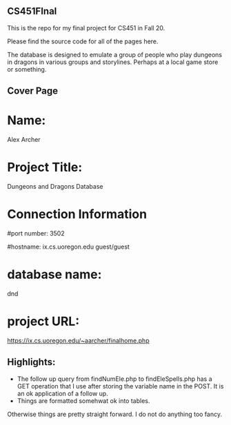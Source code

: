 ## CS451FInal

This is the repo for my final project for CS451 in Fall 20.

Please find the source code for all of the pages here. 

The database is designed to emulate a group of people who play dungeons in dragons in various groups and storylines. Perhaps at a local game store or something.

## Cover Page

# Name: 
Alex Archer

# Project Title: 
Dungeons and Dragons Database

# Connection Information
#port number: 
3502

 #hostname: 
ix.cs.uoregon.edu
 guest/guest

 # database name: 
dnd
  
# project URL: 
https://ix.cs.uoregon.edu/~aarcher/finalhome.php

## Highlights:

* The follow up query from findNumEle.php to findEleSpells.php has a GET operation that I use after storing the variable name in the POST. It is an ok application of a follow up.
* Things are formatted somehwat ok into tables.

Otherwise things are pretty straight forward. I do not do anything too fancy. 

